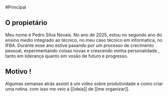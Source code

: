 #Principal 
## O propietário

Meu nome é Pedro Silva Novais. No ano de 2025, estou no segundo ano do ensino medio integrado ao técnico, no meu caso técnico em informatica, no IFBA. Durante esse ano estive pasando por um processo de crecimento pessoal, experimentando coisas novas e crescendo minha personalidade , tanto em liderança quanto em vosão de futuro e progresso.
## Motivo !

Algumas semanas atrás assisti à um video sobre produtividade e como criar uma rotina. com isso me veio a [[ideia]] de [[me organizar]].




